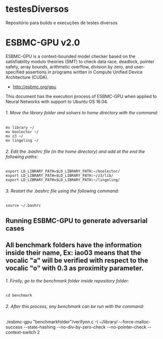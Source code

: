 # testesDiversos
Repositório para builds e execuções de testes diversos
# ESBMC-GPU v2.0

ESBMC-GPU is a context-bounded model checker based on the satisfiability
modulo theories (SMT) to check data race, deadlock, pointer safety,
array bounds, arithmetic overflow, division by zero, and user-specified
assertions in programs written in Compute Unified Device Architecture (CUDA).

* http://esbmc.org/gpu

This document has the execution process of ESBMC-GPU when applied to Neural Networks
with support to Ubuntu OS 16.04.


###### 1. Move the library folder and solvers to home directory with the command:

	mv library ~/
	mv boolector ~/
	mv z3 ~/
	mv lingeling ~/

###### 2. Edit the .bashrc file (in the home directory) and add at the end the following paths:

	export LD_LIBRARY_PATH=$LD_LIBRARY_PATH:~/boolector/
	export LD_LIBRARY_PATH=$LD_LIBRARY_PATH:~/z3/lib/
	export LD_LIBRARY_PATH=$LD_LIBRARY_PATH:~/lingeling/

###### 3. Restart the .bashrc file using the following command:

	source ~/.bashrc


## Running ESBMC-GPU to generate adversarial cases

## All benchmark folders have the information inside their name, Ex: iao03 means that the vocalic "a" will be verified with respect to the vocalic "o" with 0.3 as proximity parameter.

###### 1. Firstly, go to the benchmark folder inside repository folder:

	cd benchmark

###### 2. After this process, any benchmark can be run with the command:

./esbmc-gpu "benchmarkfolder"/verifynn.c -I ~/library/ --force-malloc-success --state-hashing --no-div-by-zero-check --no-pointer-check --context-switch 2
